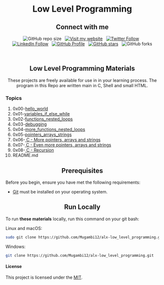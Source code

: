 <h1 align="center">Low Level Programming</h1>
<h2 align="center">Connect with me</h2>

<div align="center">

  ![GitHub repo size](https://img.shields.io/github/repo-size/Mugambi12/alx-low_level_programming) &nbsp;
  [![Visit my website](https://img.shields.io/badge/Visit%20my%20website-Here-lightblue)](https://silasmugambi.pages.dev) &nbsp;
  [![Twitter Follow](https://img.shields.io/twitter/follow/Twitter?style=social)](https://twitter.com/intent/follow?screen_name=mugambimungiria) &nbsp;
  [![LinkedIn Follow](https://img.shields.io/badge/LinkedIn-Follow-blue)](https://www.linkedin.com/in/silasmugambi/) &nbsp;
  [![GitHub Profile](https://img.shields.io/github/followers/Mugambi12?style=social)](https://github.com/Mugambi12) &nbsp;
  [![GitHub stars](https://img.shields.io/github/stars/Mugambi12/alx-low_level_programming?style=social)](https://github.com/Mugambi12/alx-low_level_programming) &nbsp;
  ![GitHub forks](https://img.shields.io/github/forks/Mugambi12/alx-low_level_programming?style=social)

<br/>

  <h2 align="center">Low Level Programming Materials</h2>

  <p text-align="justify">These projects are freely available for use in in your learning process. The program in this Repo are written main in C, Shell and small HTML.</p>
  
  
<h3 align="left">Topics</h3>
    
 <ol align="left">
  <li>0x00-<a href="https://github.com/Mugambi12/alx-low_level_programming/tree/master/0x00-hello_world">hello_world</a></li>
    <li>0x01-<a href="https://github.com/Mugambi12/alx-low_level_programming/tree/master/0x01-variables_if_else_while">variables_if_else_while</a></li>
    <li>0x02-<a href="https://github.com/Mugambi12/alx-low_level_programming/tree/master/0x02-functions_nested_loops">functions_nested_loops</a></li>
    <li>0x03-<a href="https://github.com/Mugambi12/alx-low_level_programming/tree/master/0x03-debugging">debugging</a></li>
    <li>0x04-<a href="https://github.com/Mugambi12/alx-low_level_programming/tree/master/0x04-more_functions_nested_loops">more_functions_nested_loops</a></li>
    <li>0x05-<a href="https://github.com/Mugambi12/alx-low_level_programming/tree/master/0x05-pointers_arrays_strings">pointers_arrays_strings</a></li>
    <li>0x06-<a href="https://github.com/Mugambi12/alx-low_level_programming/tree/master/0x06-pointers_arrays_strings"> C - More pointers, arrays and strings</a></li>
    <li>0x07-<a href="https://github.com/Mugambi12/alx-low_level_programming/tree/master/0x07-pointers_arrays_strings"> C - Even more pointers, arrays and strings</a>
    <li>0x08-<a href="https://github.com/Mugambi12/alx-low_level_programming/tree/master/0x08-recursion"> C - Recursion</a></li>
    <li>README.md<a href="https://github.com/Mugambi12/alx-low_level_programming/blob/master/README.md"></a></li>
</ol>
  
</div>


<h2 align="center">Prerequisites</h2>

Before you begin, ensure you have met the following requirements:

* [Git](https://git-scm.com/downloads "Download Git") must be installed on your operating system.




<h2 align="center">Run Locally</h2>

To run **these materials** locally, run this command on your git bash:

Linux and macOS:

```bash
sudo git clone https://github.com/Mugambi12/alx-low_level_programming.git
```

Windows:

```bash
git clone https://github.com/Mugambi12/alx-low_level_programming.git
```


#### License

  <p>This project is licensed under the <a href="https://choosealicense.com/licenses/mit/">MIT</a>.</p>
